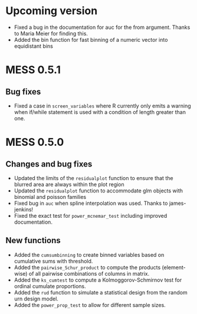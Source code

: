 # Upcoming version

*   Fixed a bug in the documentation for auc for the from argument. Thanks to Maria Meier for finding this.
*   Added the bin function for fast binning of a numeric vector into equidistant bins

# MESS 0.5.1

## Bug fixes

*  Fixed a case in `screen_variables` where R currently only emits a
   warning when if/while statement is used with a condition of length
   greater than one.


# MESS 0.5.0

## Changes and bug fixes

*  Updated the limits of the `residualplot` function to ensure that the blurred area are always within the plot region
*  Updated the `residualplot` function to accommodate glm objects with binomial and poisson families
*  Fixed bug in `auc` when spline interpolation was used. Thanks to james-jenkins!
*  Fixed the exact test for `power_mcnemar_test` including improved documentation.


## New functions

*  Added the `cumsumbinning` to create binned variables based on cumulative sums with threshold.
*  Added the `pairwise_Schur_product` to compute the products (element-wise) of all pairwise combinations of columns in matrix.
*  Added the `ks_cumtest` to compute a Kolmoggorov-Schmirnov test for ordinal cumulate proportions.
*  Added the `rud` function to simulate a statistical design from the random urn design model.
*  Added the `power_prop_test` to allow for different sample sizes.

